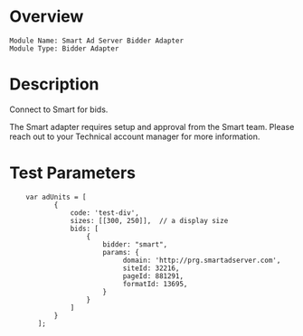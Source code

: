 # Overview

```
Module Name: Smart Ad Server Bidder Adapter
Module Type: Bidder Adapter
```

# Description

Connect to Smart for bids.

The Smart adapter requires setup and approval from the Smart team.
Please reach out to your Technical account manager for more information.

# Test Parameters
```
    var adUnits = [
           {
               code: 'test-div',
               sizes: [[300, 250]],  // a display size
               bids: [
                   {
                       bidder: "smart",
                       params: {
                            domain: 'http://prg.smartadserver.com',
                            siteId: 32216,
                            pageId: 881291,
                            formatId: 13695,
                       }
                   }
               ]
           }
       ];
```